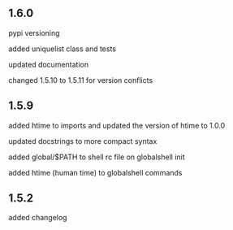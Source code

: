 ## 1.6.0

pypi versioning

added uniquelist class and tests

updated documentation

changed 1.5.10 to 1.5.11 for version conflicts

## 1.5.9

added htime to imports and updated the version of htime to 1.0.0

updated docstrings to more compact syntax

added global/$PATH to shell rc file on globalshell init

added htime (human time) to globalshell commands

## 1.5.2

added changelog
